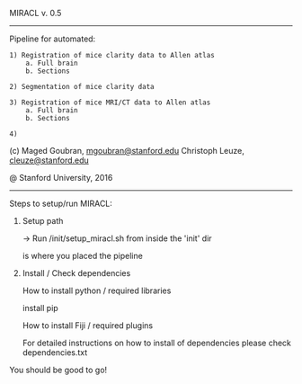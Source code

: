 MIRACL v. 0.5
______________

Pipeline for automated:

	1) Registration of mice clarity data to Allen atlas
		a. Full brain
		b. Sections

	2) Segmentation of mice clarity data

	3) Registration of mice MRI/CT data to Allen atlas
		a. Full brain
		b. Sections

	4)


(c) Maged Goubran, 
    mgoubran@stanford.edu
    Christoph Leuze,
    cleuze@stanford.edu

@ Stanford University, 2016

____________________________


Steps to setup/run MIRACL:


1) Setup path

	-> Run <miracl dir>/init/setup_miracl.sh from inside the 'init' dir

	<miracl dir> is where you placed the pipeline


2) Install / Check dependencies

	
	How to install python / required libraries
	
	install pip

	How to install Fiji / required plugins


	For detailed instructions on how to install of dependencies please check dependencies.txt


You should be good to go!
